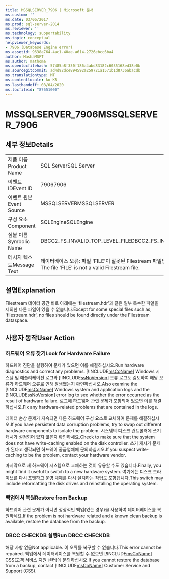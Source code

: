 ```yaml
---
title: MSSQLSERVER_7906 | Microsoft 문서
ms.custom: ''
ms.date: 03/06/2017
ms.prod: sql-server-2014
ms.reviewer: ''
ms.technology: supportability
ms.topic: conceptual
helpviewer_keywords:
- 7906 (Database Engine error)
ms.assetid: 9638a764-4ac1-40ae-a614-2726ebcc6ba4
author: MashaMSFT
ms.author: mathoma
ms.openlocfilehash: 57485a8f330f186a4abd83182c6035168ed38e0b
ms.sourcegitcommit: ad4d92dce894592a259721a1571b1d8736abacdb
ms.translationtype: MT
ms.contentlocale: ko-KR
ms.lasthandoff: 08/04/2020
ms.locfileid: "87651000"
---
```

# <a name="mssqlserver_7906"></a><span data-ttu-id="0a52d-102">MSSQLSERVER_7906</span><span class="sxs-lookup"><span data-stu-id="0a52d-102">MSSQLSERVER_7906</span></span>
    
## <a name="details"></a><span data-ttu-id="0a52d-103">세부 정보</span><span class="sxs-lookup"><span data-stu-id="0a52d-103">Details</span></span>  
  
|||  
|-|-|  
|<span data-ttu-id="0a52d-104">제품 이름</span><span class="sxs-lookup"><span data-stu-id="0a52d-104">Product Name</span></span>|<span data-ttu-id="0a52d-105">SQL Server</span><span class="sxs-lookup"><span data-stu-id="0a52d-105">SQL Server</span></span>|  
|<span data-ttu-id="0a52d-106">이벤트 ID</span><span class="sxs-lookup"><span data-stu-id="0a52d-106">Event ID</span></span>|<span data-ttu-id="0a52d-107">7906</span><span class="sxs-lookup"><span data-stu-id="0a52d-107">7906</span></span>|  
|<span data-ttu-id="0a52d-108">이벤트 원본</span><span class="sxs-lookup"><span data-stu-id="0a52d-108">Event Source</span></span>|<span data-ttu-id="0a52d-109">MSSQLSERVER</span><span class="sxs-lookup"><span data-stu-id="0a52d-109">MSSQLSERVER</span></span>|  
|<span data-ttu-id="0a52d-110">구성 요소</span><span class="sxs-lookup"><span data-stu-id="0a52d-110">Component</span></span>|<span data-ttu-id="0a52d-111">SQLEngine</span><span class="sxs-lookup"><span data-stu-id="0a52d-111">SQLEngine</span></span>|  
|<span data-ttu-id="0a52d-112">심볼 이름</span><span class="sxs-lookup"><span data-stu-id="0a52d-112">Symbolic Name</span></span>|<span data-ttu-id="0a52d-113">DBCC2_FS_INVALID_TOP_LEVEL_FILE</span><span class="sxs-lookup"><span data-stu-id="0a52d-113">DBCC2_FS_INVALID_TOP_LEVEL_FILE</span></span>|  
|<span data-ttu-id="0a52d-114">메시지 텍스트</span><span class="sxs-lookup"><span data-stu-id="0a52d-114">Message Text</span></span>|<span data-ttu-id="0a52d-115">데이터베이스 오류: 파일 'FILE'이 잘못된 Filestream 파일입니다.</span><span class="sxs-lookup"><span data-stu-id="0a52d-115">Database error: The file 'FILE' is not a valid Filestream file.</span></span>|  
  
## <a name="explanation"></a><span data-ttu-id="0a52d-116">설명</span><span class="sxs-lookup"><span data-stu-id="0a52d-116">Explanation</span></span>  
 <span data-ttu-id="0a52d-117">Filestream 데이터 공간 바로 아래에는 'filestream.hdr'과 같은 일부 특수한 파일을 제외한 다른 파일이 있을 수 없습니다.</span><span class="sxs-lookup"><span data-stu-id="0a52d-117">Except for some special files such as, 'filestream.hdr', no files should be found directly under the Filestream dataspace.</span></span>  
  
## <a name="user-action"></a><span data-ttu-id="0a52d-118">사용자 동작</span><span class="sxs-lookup"><span data-stu-id="0a52d-118">User Action</span></span>  
  
### <a name="look-for-hardware-failure"></a><span data-ttu-id="0a52d-119">하드웨어 오류 찾기</span><span class="sxs-lookup"><span data-stu-id="0a52d-119">Look for Hardware Failure</span></span>  
 <span data-ttu-id="0a52d-120">하드웨어 진단을 실행하여 문제가 있으면 이를 해결하십시오.</span><span class="sxs-lookup"><span data-stu-id="0a52d-120">Run hardware diagnostics and correct any problems.</span></span> <span data-ttu-id="0a52d-121">[!INCLUDE[msCoName](../../includes/msconame-md.md)] Windows 시스템 및 애플리케이션 로그와 [!INCLUDE[ssNoVersion](../../includes/ssnoversion-md.md)] 오류 로그도 검토하여 해당 오류가 하드웨어 오류로 인해 발생했는지 확인하십시오.</span><span class="sxs-lookup"><span data-stu-id="0a52d-121">Also examine the [!INCLUDE[msCoName](../../includes/msconame-md.md)] Windows system and application logs and the [!INCLUDE[ssNoVersion](../../includes/ssnoversion-md.md)] error log to see whether the error occurred as the result of hardware failure.</span></span> <span data-ttu-id="0a52d-122">로그에 하드웨어 관련 문제가 포함되어 있으면 이를 해결하십시오.</span><span class="sxs-lookup"><span data-stu-id="0a52d-122">Fix any hardware-related problems that are contained in the logs.</span></span>  
  
 <span data-ttu-id="0a52d-123">데이터 손상 문제가 지속되면 다른 하드웨어 구성 요소로 교체하여 문제를 해결하십시오.</span><span class="sxs-lookup"><span data-stu-id="0a52d-123">If you have persistent data corruption problems, try to swap out different hardware components to isolate the problem.</span></span> <span data-ttu-id="0a52d-124">시스템의 디스크 컨트롤러에 쓰기 캐시가 설정되어 있지 않은지 확인하세요.</span><span class="sxs-lookup"><span data-stu-id="0a52d-124">Check to make sure that the system does not have write-caching enabled on the disk controller.</span></span> <span data-ttu-id="0a52d-125">쓰기 캐시가 문제가 된다고 생각되면 하드웨어 공급업체에 문의하십시오.</span><span class="sxs-lookup"><span data-stu-id="0a52d-125">If you suspect write-caching to be the problem, contact your hardware vendor.</span></span>  
  
 <span data-ttu-id="0a52d-126">마지막으로 새 하드웨어 시스템으로 교체하는 것이 유용할 수도 있습니다.</span><span class="sxs-lookup"><span data-stu-id="0a52d-126">Finally, you might find it useful to switch to a new hardware system.</span></span> <span data-ttu-id="0a52d-127">여기에는 디스크 드라이브를 다시 포맷하고 운영 체제를 다시 설치하는 작업도 포함됩니다.</span><span class="sxs-lookup"><span data-stu-id="0a52d-127">This switch may include reformatting the disk drives and reinstalling the operating system.</span></span>  
  
### <a name="restore-from-backup"></a><span data-ttu-id="0a52d-128">백업에서 복원</span><span class="sxs-lookup"><span data-stu-id="0a52d-128">Restore from Backup</span></span>  
 <span data-ttu-id="0a52d-129">하드웨어 관련 문제가 아니면 정상적인 백업(있는 경우)을 사용하여 데이터베이스를 복원하세요.</span><span class="sxs-lookup"><span data-stu-id="0a52d-129">If the problem is not hardware related and a known clean backup is available, restore the database from the backup.</span></span>  
  
### <a name="run-dbcc-checkdb"></a><span data-ttu-id="0a52d-130">DBCC CHECKDB 실행</span><span class="sxs-lookup"><span data-stu-id="0a52d-130">Run DBCC CHECKDB</span></span>  
 <span data-ttu-id="0a52d-131">해당 사항 없음</span><span class="sxs-lookup"><span data-stu-id="0a52d-131">Not applicable.</span></span> <span data-ttu-id="0a52d-132">이 오류를 복구할 수 없습니다.</span><span class="sxs-lookup"><span data-stu-id="0a52d-132">This error cannot be repaired.</span></span> <span data-ttu-id="0a52d-133">백업에서 데이터베이스를 복원할 수 없으면 [!INCLUDE[msCoName](../../includes/msconame-md.md)] CSS(고객 서비스 지원 센터)에 문의하십시오.</span><span class="sxs-lookup"><span data-stu-id="0a52d-133">If you cannot restore the database from a backup, contact [!INCLUDE[msCoName](../../includes/msconame-md.md)] Customer Service and Support (CSS).</span></span>  
  
  
